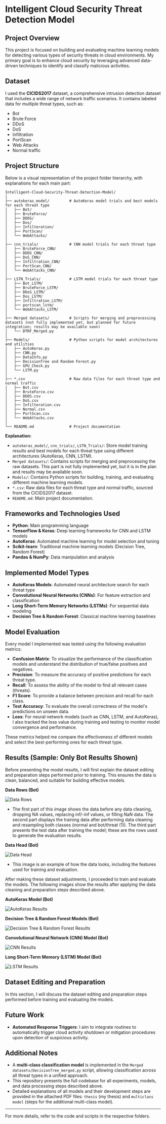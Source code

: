 # Intelligent Cloud Security Threat Detection Model

## Project Overview
This project is focused on building and evaluating machine learning models for detecting various types of security threats in cloud environments. My primary goal is to enhance cloud security by leveraging advanced data-driven techniques to identify and classify malicious activities.

## Dataset
I used the **CICIDS2017** dataset, a comprehensive intrusion detection dataset that includes a wide range of network traffic scenarios. It contains labeled data for multiple threat types, such as:
- Bot
- Brute Force
- DDoS
- DoS
- Infiltration
- PortScan
- Web Attacks
- Normal traffic

## Project Structure

Below is a visual representation of the project folder hierarchy, with explanations for each main part:

```
Intelligent-Cloud-Security-Threat-Detection-Model/
│
├── autokeras_model/         # AutoKeras model trials and best models for each threat type
│   ├── Bot/
│   ├── BruteForce/
│   ├── DDOS/
│   ├── Dos/
│   ├── Infilteration/
│   ├── PortScan/
│   └── WebAttacks/
│
├── cnn_trials/              # CNN model trials for each threat type
│   ├── BruteForce_CNN/
│   ├── DDOS_CNN/
│   ├── DoS_CNN/
│   ├── Infiltration_CNN/
│   ├── PortScan_CNN/
│   └── WebAttacks_CNN/
│
├── LSTN_Trials/             # LSTM model trials for each threat type
│   ├── Bot_LSTM/
│   ├── BruteForce_LSTM/
│   ├── DDoS_LSTM/
│   ├── Dos_LSTM/
│   ├── Infiltration_LSTM/
│   ├── portscan_lstm/
│   └── WebAttacks_LSTM/
│
├── Merged datasets/         # Scripts for merging and preprocessing datasets (not fully implemented yet, but planned for future integration; results may be available soon)
│   └── DTRF_Merged.py
│
├── Models/                  # Python scripts for model architectures and utilities
│   ├── AutoKeras.py
│   ├── CNN.py
│   ├── DataInfo.py
│   ├── DecisionTree and Random Forest.py
│   ├── GPU_Check.py
│   └── LSTM.py
│
├── *.csv                    # Raw data files for each threat type and normal traffic
│   ├── Bot.csv
│   ├── BruteForce.csv
│   ├── DDOS.csv
│   ├── DoS.csv
│   ├── Infilteration.csv
│   ├── Normal.csv
│   ├── PortScan.csv
│   └── WebAttacks.csv
│
└── README.md                # Project documentation
```

**Explanation:**
- `autokeras_model/`, `cnn_trials/`, `LSTN_Trials/`: Store model training results and best models for each threat type using different architectures (AutoKeras, CNN, LSTM).
- `Merged datasets/`: Contains scripts for merging and preprocessing the raw datasets. This part is not fully implemented yet, but it is in the plan and results may be available soon.
- `Models/`: Contains Python scripts for building, training, and evaluating different machine learning models.
- `*.csv`: Raw data files for each threat type and normal traffic, sourced from the CICIDS2017 dataset.
- `README.md`: Main project documentation.

## Frameworks and Technologies Used
- **Python**: Main programming language
- **TensorFlow & Keras**: Deep learning frameworks for CNN and LSTM models
- **AutoKeras**: Automated machine learning for model selection and tuning
- **Scikit-learn**: Traditional machine learning models (Decision Tree, Random Forest)
- **Pandas & NumPy**: Data manipulation and analysis

## Implemented Model Types
- **AutoKeras Models**: Automated neural architecture search for each threat type
- **Convolutional Neural Networks (CNNs)**: For feature extraction and classification
- **Long Short-Term Memory Networks (LSTMs)**: For sequential data modeling
- **Decision Tree & Random Forest**: Classical machine learning baselines

## Model Evaluation

Every model I implemented was tested using the following evaluation metrics:
- **Confusion Matrix**: To visualize the performance of the classification models and understand the distribution of true/false positives and negatives.
- **Precision**: To measure the accuracy of positive predictions for each threat type.
- **Recall**: To assess the ability of the model to find all relevant cases (threats).
- **F1 Score**: To provide a balance between precision and recall for each class.
- **Test Accuracy**: To evaluate the overall correctness of the model's predictions on unseen data.
- **Loss**: For neural network models (such as CNN, LSTM, and AutoKeras), I also tracked the loss value during training and testing to monitor model convergence and performance.

These metrics helped me compare the effectiveness of different models and select the best-performing ones for each threat type.

## Results (Sample: Only Bot Results Shown)

Before presenting the model results, I will first explain the dataset editing and preparation steps performed prior to training. This ensures the data is clean, balanced, and suitable for building effective models.

**Data Rows (Bot)**

![Data Rows](Results/Data%20rows.PNG)
- The first part of this image shows the data before any data cleaning, dropping NA values, replacing inf/-inf values, or filling NaN data. The second part displays the training data after performing data cleaning and resampling both classes (normal and bot/threat (1)). The third part presents the test data after training the model; these are the rows used to generate the evaluation results.

**Data Head (Bot)**

![Data Head](Results/data%20head.PNG)
- This image is an example of how the data looks, including the features used for training and evaluation.

After making these dataset adjustments, I proceeded to train and evaluate the models. The following images show the results after applying the data cleaning and preparation steps described above.

**AutoKeras Model (Bot)**

![AutoKeras Results](Results/AutoKeras.PNG)

**Decision Tree & Random Forest Models (Bot)**

![Decision Tree & Random Forest Results](Results/DT.PNG)

**Convolutional Neural Network (CNN) Model (Bot)**

![CNN Results](Results/cnn.PNG)

**Long Short-Term Memory (LSTM) Model (Bot)**

![LSTM Results](Results/LSTM.PNG)

## Dataset Editing and Preparation

In this section, I will discuss the dataset editing and preparation steps performed before training and evaluating the models.

## Future Work
- **Automated Response Triggers**: I aim to integrate routines to automatically trigger cloud activity shutdown or mitigation procedures upon detection of suspicious activity.

## Additional Notes
- A **multi-class classification model** is implemented in the `Merged datasets/DecisionTree_merged.py` script, allowing classification across all threat types in a unified approach.
- This repository presents the full codebase for all experiments, models, and data processing steps described above.
- Detailed explanations of all models and their development steps are provided in the attached PDF files: `thesis` (my thesis) and `multiclass model` (steps for the additional multi-class model).

---
For more details, refer to the code and scripts in the respective folders.

